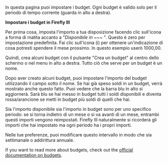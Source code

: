In questa pagina puoi impostare i budget. Ogni budget è valido solo per il periodo di tempo corrente (guarda in alto a destra).

**Impostare i budget in Firefly III**

Per prima cosa, imposta l'importo a tua disposizione facendo clic sull'icona a forma di matita accanto a "*Disponibile in ~~~* ". Questo è zero per impostazione predefinita. Fai clic sull'icona (i) per ottenere un'indicazione di cosa potresti spendere il mese prossimo. In questo esempio userò 1000,00.

Quindi, crea alcuni budget con il pulsante "Crea un budget" al centro dello schermo o nel menu in alto a destra. Tutto ciò che serve per un budget è un nome.

Dopo aver creato alcuni budget, puoi impostare l'importo del budget utilizzando il campo sotto il nome. Se hai già speso soldi in un budget, verrà mostrato anche questo fatto. Puoi vedere che la barra blu in alto si aggiornerà. Sarà blu se hai messo in budget tutti i soldi disponibili e diventa rossa/arancione se metti in budget più soldi di quelli che hai.

Sia l'importo disponibile sia l'importo in budget sono per uno specifico periodo: se si torna indietro di un mese o si va avanti di un mese, entrambi questi importi vengono reimpostati. Firefly III naturalmente si ricorderà gli importi che hai impostato ma ogni periodo ha i propri importi.

Nelle tue preferenze, puoi modificare questo intervallo in modo che sia settimanale o addirittura annuale.

If you want to read more about budgets, check out the [official documentation on budgets](https://docs.firefly-iii.org/concepts/budgets).